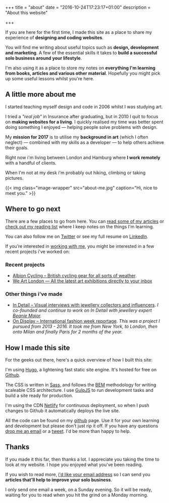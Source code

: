 +++
title = "about"
date = "2016-10-24T17:23:17+01:00"
description = "About this website"

+++

If you are here for the first time, I made this site as a place to share my experience of **designing and coding websites**.

You will find me writing about useful topics such as **design, development and marketing**. A few of the essential skills it takes to **build a successful solo business around your lifestyle**.

I'm also using it as a place to store my notes on **everything I'm learning from books, articles and various other material**. Hopefully you might pick up some useful lessons whilst you're here.

## A little more about me

I started teaching myself design and code in 2006 whilst I was studying art.

I tried a *"real job"* in Insurance after graduating, but in 2010 I quit to focus on **making websites for a living**. I quickly realised my time was better spent doing something I enjoyed — helping people solve problems with design.

My **mission for 2017** is to utilise my **background in art** (which I often neglect) — combined with my skills as a developer — to help others achieve their goals.

Right now i'm living between London and Hamburg where **I work remotely** with a handful of clients.

When I'm not at my desk i'm probably out hiking, climbing or taking pictures.

{{< img class="image-wrapper" src="about-me.jpg" caption="Hi, nice to meet you." >}}

## Where to go next

There are a few places to go from here. You can [read some of my articles](https://www.harrycresswell.com/articles/) or [check out my reading list](https://www.harrycresswell.com/reading/) where I keep notes on the things I'm learning.

You can also follow me on [Twitter](https://twitter.com/harrycresswell) or see my full resume on [LinkedIn](https://uk.linkedin.com/in/harrycresswell
).

If you’re interested in [working with me](https://www.harrycresswell.com/design-consulting/), you might be interested in a few recent projects i've worked on:

### Recent projects

- [Albion Cycling – British cycling gear for all sorts of weather](http://www.albioncycling.com/).
- [We Art London — All the latest art exhibitions directly to your inbox ](http://www.weartlondon.com/)


### Other things i've made

- [In Detail – Visual interviews with jewellery collectors and influencers](https://indtl.com/). *I co-founded and continue to work on In Detail with jewellery expert [Beanie Major](http://blake-ldn.com/journal/2016/11/8/blake-woman-beanie-major).*
- [On Display – International fashion week reportage](http://ondsply.co/).
_This was a project I pursued from 2013 - 2016. It took me from New York, to London, then onto Milan and finally Paris for 2 months of the year._


## How I made this site

For the geeks out there, here's a quick overview of how I built this site:

I'm using [Hugo](https://gohugo.io/), a lightening fast static site engine. It's hosted for free on [Github](https://github.com/harrycresswell/hc).

The CSS is written in [Sass](http://sass-lang.com/), and follows the [BEM](https://css-tricks.com/bem-101/) methodology for writing scaleable CSS architecture. I use [GulpJS](http://gulpjs.com/) to run development tasks and build a site ready for production.

I'm using the CDN [Netlify](https://www.netlify.com/) for continuous deployment, so when I push changes to Github it automatically deploys the live site.

All the code can be found on my [github](https://github.com/harrycresswell/hc) page. Use it for your own learning and development but please don't just rip it off. If you have any questions [drop me an email](mailto:studio@harrycresswell.com) or a [tweet](https://twitter.com/harrycresswell). I'd be more than happy to help.

## Thanks

If you made it this far, then thanks a lot. I appreciate you taking the time to look at my website. I hope you enjoyed what you've been reading.

If you wish to read more, <a href ="https://www.harrycresswell.com/newsletter">i'd like your email address</a> so I can send you **articles that’ll help to improve your solo business**.

I only send one email a week, on a Sunday evening. So it will be ready, waiting for you to read when you hit the grind on a Monday morning.
